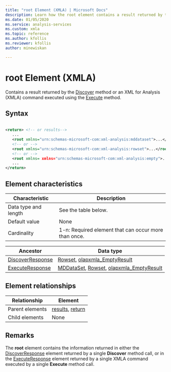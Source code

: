 ```yaml
---
title: "root Element (XMLA) | Microsoft Docs"
description: Learn how the root element contains a result returned by the Discover method or an XML for Analysis (XMLA) command executed using the Execute method.
ms.date: 01/05/2020
ms.service: analysis-services
ms.custom: xmla
ms.topic: reference
ms.author: kfollis
ms.reviewer: kfollis
author: minewiskan

---
```

# root Element (XMLA)

  Contains a result returned by the [Discover](../xml-elements-methods-discover.md) method or an XML for Analysis (XMLA) command executed using the [Execute](../xml-elements-methods-execute.md) method.  
  
## Syntax  
  
```xml  
  
<return> <!-- or results-->  
   ...  
   <root xmlns="urn:schemas-microsoft-com:xml-analysis:mddataset">...</root> <!-- for Execute method only -->  
   <!-- or -->  
   <root xmlns="urn:schemas-microsoft-com:xml-analysis:rowset">...</root>  
   <!-- or -->  
   <root xmlns= xmlns="urn:schemas-microsoft-com:xml-analysis:empty">...</root>  
   ...  
</return>  
```  
  
## Element characteristics  
  
|Characteristic|Description|  
|--------------------|-----------------|  
|Data type and length|See the table below.|  
|Default value|None|  
|Cardinality|1-n: Required element that can occur more than once.|  
  
|Ancestor|Data type|  
|--------------|---------------|  
|[DiscoverResponse](../xml-elements-objects-discoverresponse.md)|[Rowset](../xml-data-types/rowset-data-type-xmla.md), [olapxmla_EmptyResult](../xml-data-types/emptyresult-data-type-xmla.md)|  
|[ExecuteResponse](../xml-elements-objects-executeresponse.md)|[MDDataSet](../xml-data-types/mddataset-data-type-xmla.md), [Rowset](../xml-data-types/rowset-data-type-xmla.md), [olapxmla_EmptyResult](../xml-data-types/emptyresult-data-type-xmla.md)|  
  
## Element relationships  
  
|Relationship|Element|  
|------------------|-------------|  
|Parent elements|[results](../xml-elements-properties/results-element-xmla.md), [return](../xml-elements-properties/return-element-xmla.md)|  
|Child elements|None|  
  
## Remarks  
 The **root** element contains the information returned in either the [DiscoverResponse](../xml-elements-objects-discoverresponse.md) element returned by a single **Discover** method call, or in the [ExecuteResponse](../xml-elements-objects-executeresponse.md) element returned by a single XMLA command executed by a single **Execute** method call.  
